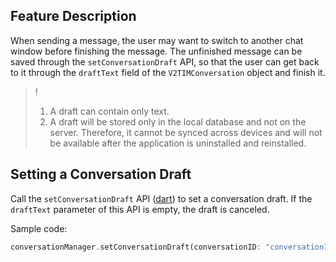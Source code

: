 ## Feature Description
When sending a message, the user may want to switch to another chat window before finishing the message. The unfinished message can be saved through the `setConversationDraft` API, so that the user can get back to it through the `draftText` field of the `V2TIMConversation` object and finish it.

>! 
> 1. A draft can contain only text.
> 2. A draft will be stored only in the local database and not on the server. Therefore, it cannot be synced across devices and will not be available after the application is uninstalled and reinstalled.

## Setting a Conversation Draft
Call the `setConversationDraft` API ([dart](https://comm.qq.com/im/doc/flutter/en/SDKAPI/Api/V2TIMConversationManager/setConversationDraft.html)) to set a conversation draft.
If the `draftText` parameter of this API is empty, the draft is canceled.

Sample code:


```dart
conversationManager.setConversationDraft(conversationID: "conversationID",draftText: "Draft");
```

